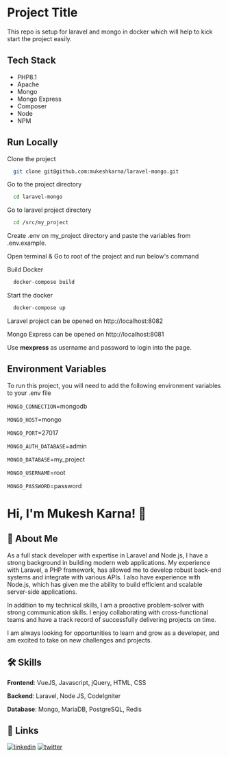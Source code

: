 
# Project Title

This repo is setup for laravel and mongo in docker which will help to kick start the project easily.

## Tech Stack

- PHP8.1
- Apache
- Mongo
- Mongo Express
- Composer
- Node
- NPM


## Run Locally

Clone the project

```bash
  git clone git@github.com:mukeshkarna/laravel-mongo.git
```

Go to the project directory

```bash
  cd laravel-mongo
```

Go to laravel project directory
```bash
  cd /src/my_project
```

Create .env on my_project directory and paste the variables from .env.example.

Open terminal & Go to root of the project and run below's command

Build Docker

```bash
  docker-compose build
```

Start the docker

```bash
  docker-compose up
```

Laravel project can be opened on http://localhost:8082

Mongo Express can be opened on http://localhost:8081

Use **mexpress** as username and password to login into the page.
## Environment Variables

To run this project, you will need to add the following environment variables to your .env file

`MONGO_CONNECTION`=mongodb

`MONGO_HOST`=mongo

`MONGO_PORT`=27017

`MONGO_AUTH_DATABASE`=admin

`MONGO_DATABASE`=my_project

`MONGO_USERNAME`=root

`MONGO_PASSWORD`=password
# Hi, I'm Mukesh Karna! 👋


## 🚀 About Me
As a full stack developer with expertise in Laravel and Node.js, I have a strong background in building modern web applications. My experience with Laravel, a PHP framework, has allowed me to develop robust back-end systems and integrate with various APIs. I also have experience with Node.js, which has given me the ability to build efficient and scalable server-side applications.

In addition to my technical skills, I am a proactive problem-solver with strong communication skills. I enjoy collaborating with cross-functional teams and have a track record of successfully delivering projects on time.

I am always looking for opportunities to learn and grow as a developer, and am excited to take on new challenges and projects.


## 🛠 Skills
**Frontend**: VueJS, Javascript, jQuery, HTML, CSS

**Backend**: Laravel, Node JS, CodeIgniter 

**Database**: Mongo, MariaDB, PostgreSQL, Redis 


## 🔗 Links
[![linkedin](https://img.shields.io/badge/linkedin-0A66C2?style=for-the-badge&logo=linkedin&logoColor=white)](https://www.linkedin.com/in/mukeshkarn/)
[![twitter](https://img.shields.io/badge/twitter-1DA1F2?style=for-the-badge&logo=twitter&logoColor=white)](https://twitter.com/mukss_karn)



